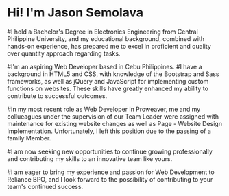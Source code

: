 # Hi! I'm Jason Semolava

#I hold a Bachelor's Degree in Electronics Engineering from Central Philippine University, and my educational background, combined with hands-on experience, has prepared me to excel in proficient and quality over quantity approach regarding tasks.

#I'm an aspiring Web Developer based in Cebu Philippines.
#I have a background in HTML5 and CSS, with knowledge of the Bootstrap and Sass frameworks, as well as jQuery and JavaScript for implementing custom functions on websites. These skills have greatly enhanced my ability to contribute to successful outcomes.

#In my most recent role as Web Developer in Proweaver, me and my collueagues under the supervision of our Team Leader were assigned with maintenance for existing website changes as well as Page - Website Design Implementation. Unfortunately, I left this position due to the passing of a family Member.

#I am now seeking new opportunities to continue growing professionally and contributing my skills to an innovative team like yours.

#I am eager to bring my experience and passion for Web Development to Reliance BPO, and I look forward to the possibility of contributing to your team's continued success.
